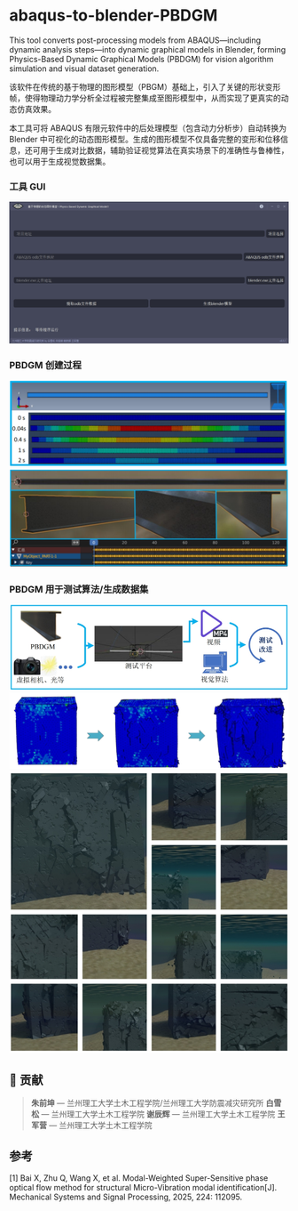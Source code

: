 # abaqus-to-blender-PBDGM
This tool converts post-processing models from ABAQUS—including dynamic analysis steps—into dynamic graphical models in Blender, forming Physics-Based Dynamic Graphical Models (PBDGM) for vision algorithm simulation and visual dataset generation.

该软件在传统的基于物理的图形模型（PBGM）基础上，引入了关键的形状变形帧，使得物理动力学分析全过程被完整集成至图形模型中，从而实现了更真实的动态仿真效果。

本工具可将 ABAQUS 有限元软件中的后处理模型（包含动力分析步）自动转换为 Blender 中可视化的动态图形模型。生成的图形模型不仅具备完整的变形和位移信息，还可用于生成对比数据，辅助验证视觉算法在真实场景下的准确性与鲁棒性，也可以用于生成视觉数据集。

### 工具 GUI

![GUI Interface](image/introduce/GUI.png)

### PBDGM 创建过程

![PBDGM Step A](image/introduce/PBDGM-a.png)
![PBDGM Step B](image/introduce/PBDGM-b.png)

### PBDGM 用于测试算法/生成数据集

![PBDGM Step C](image/introduce/PBDGM-c.png)
![PBDGM Step D](image/introduce/PBDGM-d.png)
![PBDGM Step E](image/introduce/PBDGM-e.png)

## 👥 贡献

> **朱前坤** — 兰州理工大学土木工程学院/兰州理工大学防震减灾研究所
> **白雪松** — 兰州理工大学土木工程学院
> **谢辰辉** — 兰州理工大学土木工程学院
> **王军营** — 兰州理工大学土木工程学院

## 参考

[1] Bai X, Zhu Q, Wang X, et al. Modal-Weighted Super-Sensitive phase optical flow method for structural Micro-Vibration modal identification[J]. Mechanical Systems and Signal Processing, 2025, 224: 112095.
